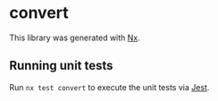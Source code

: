 # convert

This library was generated with [Nx](https://nx.dev).

## Running unit tests

Run `nx test convert` to execute the unit tests via [Jest](https://jestjs.io).
